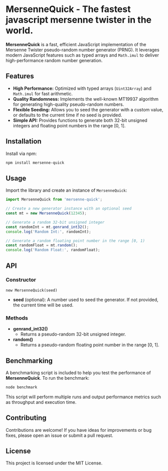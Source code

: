 # MersenneQuick - The fastest javascript mersenne twister in the world. 

**MersenneQuick** is a fast, efficient JavaScript implementation of the Mersenne Twister pseudo-random number generator (PRNG). It leverages modern JavaScript features such as typed arrays and `Math.imul` to deliver high-performance random number generation.

## Features

- **High Performance:** Optimized with typed arrays (`Uint32Array`) and `Math.imul` for fast arithmetic.
- **Quality Randomness:** Implements the well-known MT19937 algorithm for generating high-quality pseudo-random numbers.
- **Flexible Seeding:** Allows you to seed the generator with a custom value, or defaults to the current time if no seed is provided.
- **Simple API:** Provides functions to generate both 32-bit unsigned integers and floating point numbers in the range [0, 1].

## Installation

Install via npm:

```bash
npm install mersenne-quick
```

## Usage

Import the library and create an instance of `MersenneQuick`:

```javascript
import MersenneQuick from 'mersenne-quick';

// Create a new generator instance with an optional seed
const mt = new MersenneQuick(12345);

// Generate a random 32-bit unsigned integer
const randomInt = mt.genrand_int32();
console.log('Random Int:', randomInt);

// Generate a random floating point number in the range [0, 1)
const randomFloat = mt.random();
console.log('Random Float:', randomFloat);
```

## API

### Constructor

`new MersenneQuick(seed)`

- **seed** (optional): A number used to seed the generator. If not provided, the current time will be used.

### Methods

- **genrand_int32()**
  - Returns a pseudo-random 32-bit unsigned integer.
- **random()**
  - Returns a pseudo-random floating point number in the range [0, 1].

## Benchmarking

A benchmarking script is included to help you test the performance of **MersenneQuick**. To run the benchmark:

```bash
node benchmark
```

This script will perform multiple runs and output performance metrics such as throughput and execution time.

## Contributing
Contributions are welcome! If you have ideas for improvements or bug fixes, please open an issue or submit a pull request.

## License
This project is licensed under the MIT License.
